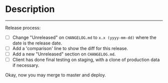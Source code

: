 <!-- See 'Deployment Cycle' in the documentation.  -->

# Description

---

Release process:

- [ ] Change "Unreleased" on `CHANGELOG.md` to `x.x (yyyy-mm-dd)` where the date is the release date.
- [ ] Add a 'comparison' line to show the diff for this release.
- [ ] Add a new "Unreleased" section on `CHANGELOG.md`.
- [ ] Client has done final testing on staging, with a clone of production data if necessary.

Okay, now you may merge to master and deploy.
